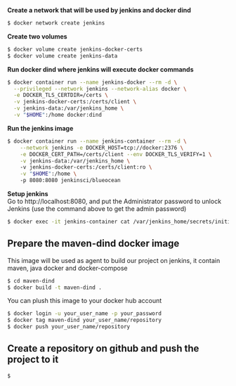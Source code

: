 
**Create a network that will be used by jenkins and docker dind**
```bash
$ docker network create jenkins
```
**Create two volumes**
```bash
$ docker volume create jenkins-docker-certs
$ docker volume create jenkins-data
```
**Run docker dind where jenkins will execute docker commands**
```bash
$ docker container run --name jenkins-docker --rm -d \
  --privileged --network jenkins --network-alias docker \
  -e DOCKER_TLS_CERTDIR=/certs \
  -v jenkins-docker-certs:/certs/client \
  -v jenkins-data:/var/jenkins_home \
  -v "$HOME":/home docker:dind
```
**Run the jenkins image**
```bash
$ docker container run --name jenkins-container --rm -d \
    --network jenkins -e DOCKER_HOST=tcp://docker:2376 \
    -e DOCKER_CERT_PATH=/certs/client --env DOCKER_TLS_VERIFY=1 \
    -v jenkins-data:/var/jenkins_home \ 
    -v jenkins-docker-certs:/certs/client:ro \
    -v "$HOME":/home \ 
    -p 8080:8080 jenkinsci/blueocean
```

    
**Setup jenkins** <br>
Go to http://localhost:8080, and put the Administrator password to unlock Jenkins (use the command above to get the admin password)
```bash
$ docker exec -it jenkins-container cat /var/jenkins_home/secrets/initialAdminPassword
```

## Prepare the maven-dind docker image
This image will be used as agent to build our project on jenkins, it contain maven, java docker and docker-compose
```bash
$ cd maven-dind
$ docker build -t maven-dind .
```
You can plush this image to your docker hub account
```bash
$ docker login -u your_user_name -p your_password
$ docker tag maven-dind your_user_name/repository
$ docker push your_user_name/repository
```
## Create a repository on github and push the project to it
```bash
$
```


